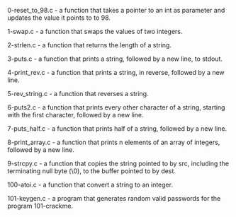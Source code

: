 0-reset_to_98.c - a function that takes a pointer to an int as parameter and updates the value it points to to 98.

1-swap.c - a function that swaps the values of two integers.

2-strlen.c - a function that returns the length of a string.

3-puts.c - a function that prints a string, followed by a new line, to stdout.

4-print_rev.c - a function that prints a string, in reverse, followed by a new line.

5-rev_string.c - a function that reverses a string.

6-puts2.c - a function that prints every other character of a string, starting with the first character, followed by a new line.

7-puts_half.c - a function that prints half of a string, followed by a new line.

8-print_array.c - a function that prints n elements of an array of integers, followed by a new line.

9-strcpy.c - a function that copies the string pointed to by src, including the terminating null byte (\0), to the buffer pointed to by dest.

100-atoi.c - a function that convert a string to an integer.

101-keygen.c - a program that generates random valid passwords for the program 101-crackme.
